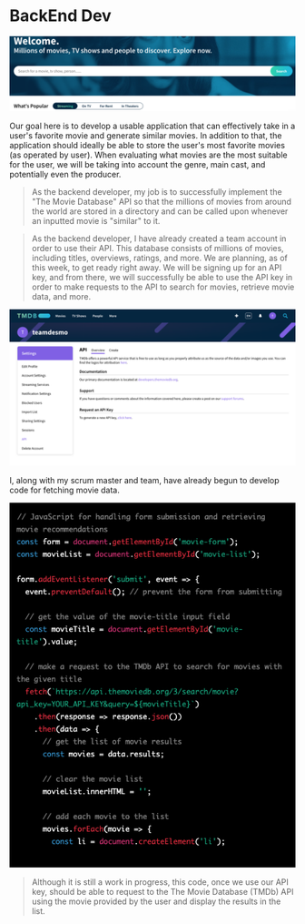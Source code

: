# BackEnd Dev
<img src="/images/roughui.png">

Our goal here is to develop a usable application that can effectively take in a user's favorite movie and generate similar movies. In addition to that, the application should ideally be able to store the user's most favorite movies (as operated by user). When evaluating what movies are the most suitable for the user, we will be taking into account the genre, main cast, and potentially even the producer. 

> As the backend developer, my job is to successfully implement the "The Movie Database" API so that the millions of movies from around the world are stored in a directory and can be called upon whenever an inputted movie is "similar" to it. 


>As the backend developer, I have already created a team account in order to use their API. This database consists of millions of movies, including titles, overviews, ratings, and more. We are planning, as of this week, to get ready right away. We will be signing up for an API key, and from there, we will successfully be able to use the API key in order to make requests to the API to search for movies, retrieve movie data, and more. 

<img src="/images/apikey.png">

I, along with my scrum master and team, have already begun to develop code for fetching movie data. 


<img src="/images/fetchcode.png">

> Although it is still a work in progress, this code, once we use our API key, should be able to request to the The Movie Database (TMDb) API using the movie provided by the user and display the results in the list. 